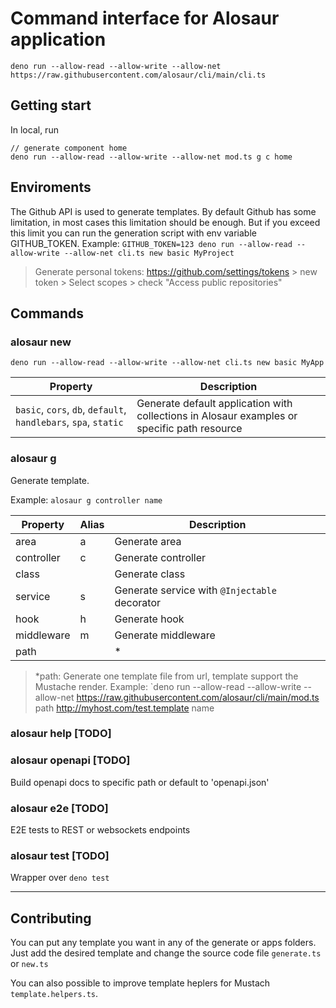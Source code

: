 # Command interface for Alosaur application

`deno run --allow-read --allow-write --allow-net https://raw.githubusercontent.com/alosaur/cli/main/cli.ts`

## Getting start

In local, run

```
// generate component home
deno run --allow-read --allow-write --allow-net mod.ts g c home
```

## Enviroments

The Github API is used to generate templates. By default Github has some
limitation, in most cases this limitation should be enough. But if you exceed
this limit you can run the generation script with env variable GITHUB_TOKEN.
Example:
`GITHUB_TOKEN=123 deno run --allow-read --allow-write --allow-net cli.ts new basic MyProject`

> Generate personal tokens: https://github.com/settings/tokens > new token >
> Select scopes > check "Access public repositories"

## Commands

### alosaur new

`deno run --allow-read --allow-write --allow-net cli.ts new basic MyApp`

| Property                                                        | Description                                                                                 |
| --------------------------------------------------------------- | ------------------------------------------------------------------------------------------- |
| `basic`, `cors`, `db`, `default`, `handlebars`, `spa`, `static` | Generate default application with collections in Alosaur examples or specific path resource |

### alosaur g

Generate template.

Example: `alosaur g controller name`

| Property   | Alias | Description                                   |
| ---------- | ----- | --------------------------------------------- |
| area       | a     | Generate area                                 |
| controller | c     | Generate controller                           |
| class      |       | Generate class                                |
| service    | s     | Generate service with `@Injectable` decorator |
| hook       | h     | Generate hook                                 |
| middleware | m     | Generate middleware                           |
| path       |       | *                                             |

> *path: Generate one template file from url, template support the Mustache
> render. Example: `deno run --allow-read --allow-write --allow-net
> https://raw.githubusercontent.com/alosaur/cli/main/mod.ts path
> http://myhost.com/test.template name

### alosaur help [TODO]

### alosaur openapi [TODO]

Build openapi docs to specific path or default to 'openapi.json'

### alosaur e2e [TODO]

E2E tests to REST or websockets endpoints

### alosaur test [TODO]

Wrapper over `deno test`

---

## Contributing

You can put any template you want in any of the generate or apps folders. Just
add the desired template and change the source code file `generate.ts` or
`new.ts`

You can also possible to improve template heplers for Mustach
`template.helpers.ts`.
